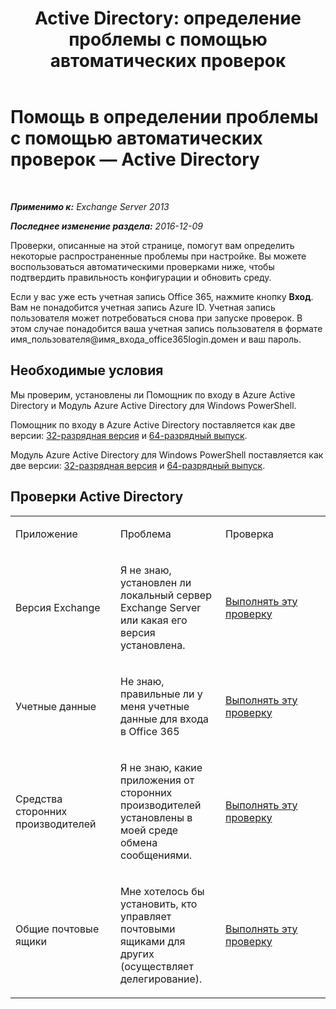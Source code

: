 ﻿---
title: 'Active Directory: определение проблемы с помощью автоматических проверок'
TOCTitle: Помощь в определении проблемы с помощью автоматических проверок — Active Directory
ms:assetid: af08e7a1-775a-4e56-a6fe-4ffc10460514
ms:mtpsurl: https://technet.microsoft.com/ru-ru/library/Dn793979(v=EXCHG.150)
ms:contentKeyID: 62633050
ms.date: 05/22/2018
mtps_version: v=EXCHG.150
ms.translationtype: MT
---

# Помощь в определении проблемы с помощью автоматических проверок — Active Directory

 

_**Применимо к:** Exchange Server 2013_

_**Последнее изменение раздела:** 2016-12-09_

Проверки, описанные на этой странице, помогут вам определить некоторые распространенные проблемы при настройке. Вы можете воспользоваться автоматическими проверками ниже, чтобы подтвердить правильность конфигурации и обновить среду.

Если у вас уже есть учетная запись Office 365, нажмите кнопку **Вход**. Вам не понадобится учетная запись Azure ID. Учетная запись пользователя может потребоваться снова при запуске проверок. В этом случае понадобится ваша учетная запись пользователя в формате имя\_пользователя@имя\_входа\_office365login.домен и ваш пароль.

## Необходимые условия

Мы проверим, установлены ли Помощник по входу в Azure Active Directory и Модуль Azure Active Directory для Windows PowerShell.

Помощник по входу в Azure Active Directory поставляется как две версии: [32-разрядная версия](https://go.microsoft.com/fwlink/?linkid=286261) и [64-разрядный выпуск](https://go.microsoft.com/fwlink/?linkid=286262).

Модуль Azure Active Directory для Windows PowerShell поставляется как две версии: [32-разрядная версия](https://go.microsoft.com/fwlink/?linkid=286258) и [64-разрядный выпуск](https://go.microsoft.com/fwlink/?linkid=286259).

## Проверки Active Directory


<table>
<colgroup>
<col style="width: 33%" />
<col style="width: 33%" />
<col style="width: 33%" />
</colgroup>
<tbody>
<tr class="odd">
<td><p>Приложение</p></td>
<td><p>Проблема</p></td>
<td><p>Проверка</p></td>
</tr>
<tr class="even">
<td><p>Версия Exchange</p></td>
<td><p>Я не знаю, установлен ли локальный сервер Exchange Server или какая его версия установлена.</p></td>
<td><p><a href="https://go.microsoft.com/?linkid=9834879">Выполнять эту проверку</a></p></td>
</tr>
<tr class="odd">
<td><p>Учетные данные</p></td>
<td><p>Не знаю, правильные ли у меня учетные данные для входа в Office 365</p></td>
<td><p><a href="https://go.microsoft.com/?linkid=9834880">Выполнять эту проверку</a></p></td>
</tr>
<tr class="even">
<td><p>Средства сторонних производителей</p></td>
<td><p>Я не знаю, какие приложения от сторонних производителей установлены в моей среде обмена сообщениями.</p></td>
<td><p><a href="https://go.microsoft.com/?linkid=9834907">Выполнять эту проверку</a></p></td>
</tr>
<tr class="odd">
<td><p>Общие почтовые ящики</p></td>
<td><p>Мне хотелось бы установить, кто управляет почтовыми ящиками для других (осуществляет делегирование).</p></td>
<td><p><a href="https://go.microsoft.com/?linkid=9834917">Выполнять эту проверку</a></p></td>
</tr>
</tbody>
</table>

